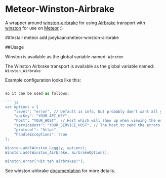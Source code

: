 Meteor-Winston-Airbrake
===============
A wrapper around [winston-airbrake](https://github.com/jkaan/winston-airbrake) for using [Airbrake](https://airbrake.io) transport with [winston](https://github.com/flatiron/winston.git) for use on [Meteor](http://meteor.com) :)

##Install
meteor add joeykaan:meteor-winston-airbrake

##Usage

Winston is available as the global variable named: `Winston`

The Winston Airbrake transport is available as the global variable named: `Winston_Airbrake`

Example configuration looks like this:

``` js

so it can be used as follows:

``` js
var options = {
    "level": "error", // Default is info, but probably don't want all your logs to be send to Airbrake
    "apiKey": "YOUR_API_KEY",
    "host": "YOUR_HOST", // Host which will show up when viewing the error in Airbrake-related service.
    "serviceHost": "YOUR_SERVICE_HOST", // The host to send the errors to.
    "protocol": "https",
    "handleExceptions": true
};

Winston.add(Winston_Loggly, options);
Winston.add(Winston_Airbrake, airbrakeOptions);

Winston.error("Hit teh airbrakes!");

```

See winston-airbrake [documentation](https://github.com/jkaan/winston-airbrake) for more details.
